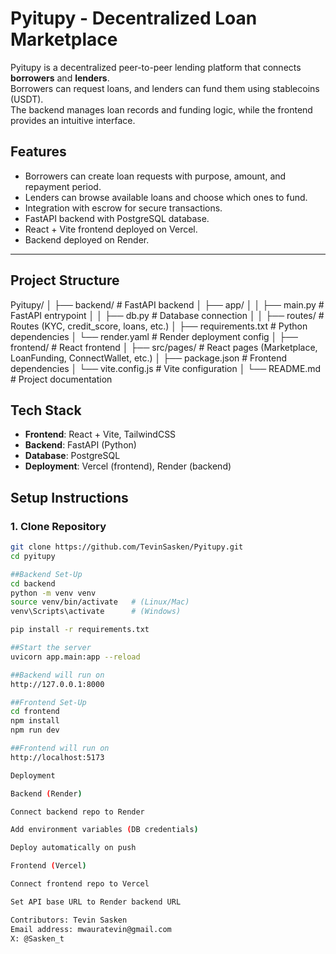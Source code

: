 # Pyitupy - Decentralized Loan Marketplace

Pyitupy is a decentralized peer-to-peer lending platform that connects **borrowers** and **lenders**.  
Borrowers can request loans, and lenders can fund them using stablecoins (USDT).  
The backend manages loan records and funding logic, while the frontend provides an intuitive interface.

## Features
- Borrowers can create loan requests with purpose, amount, and repayment period.
- Lenders can browse available loans and choose which ones to fund.
- Integration with escrow for secure transactions.
- FastAPI backend with PostgreSQL database.
- React + Vite frontend deployed on Vercel.
- Backend deployed on Render.

---

## Project Structure
Pyitupy/
│
├── backend/ # FastAPI backend
│ ├── app/
│ │ ├── main.py # FastAPI entrypoint
│ │ ├── db.py # Database connection
│ │ ├── routes/ # Routes (KYC, credit_score, loans, etc.)
│ ├── requirements.txt # Python dependencies
│ └── render.yaml # Render deployment config
│
├── frontend/ # React frontend
│ ├── src/pages/ # React pages (Marketplace, LoanFunding, ConnectWallet, etc.)
│ ├── package.json # Frontend dependencies
│ └── vite.config.js # Vite configuration
│
└── README.md # Project documentation



## Tech Stack
- **Frontend**: React + Vite, TailwindCSS  
- **Backend**: FastAPI (Python)  
- **Database**: PostgreSQL  
- **Deployment**: Vercel (frontend), Render (backend)  


## Setup Instructions

### 1. Clone Repository
```bash
git clone https://github.com/TevinSasken/Pyitupy.git
cd pyitupy

##Backend Set-Up
cd backend
python -m venv venv
source venv/bin/activate   # (Linux/Mac)
venv\Scripts\activate      # (Windows)

pip install -r requirements.txt

##Start the server
uvicorn app.main:app --reload

##Backend will run on
http://127.0.0.1:8000

##Frontend Set-Up
cd frontend
npm install
npm run dev

##Frontend will run on
http://localhost:5173

Deployment

Backend (Render)

Connect backend repo to Render

Add environment variables (DB credentials)

Deploy automatically on push

Frontend (Vercel)

Connect frontend repo to Vercel

Set API base URL to Render backend URL

Contributors: Tevin Sasken
Email address: mwauratevin@gmail.com
X: @Sasken_t